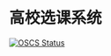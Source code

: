 # 高校选课系统

[![OSCS Status](https://www.oscs1024.com/platform/badge/hetongxue303/class-admin-code.git.svg?size=small)](https://www.murphysec.com/dr/QwiynUfhrV9pi4gQKv)